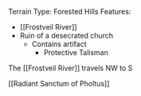 Terrain Type: Forested Hills
Features:
- [[Frostveil River]]
- Ruin of a desecrated church
	- Contains artifact
		- Protective Talisman

The [[Frostveil River]] travels NW to S

[[Radiant Sanctum of Pholtus]]


